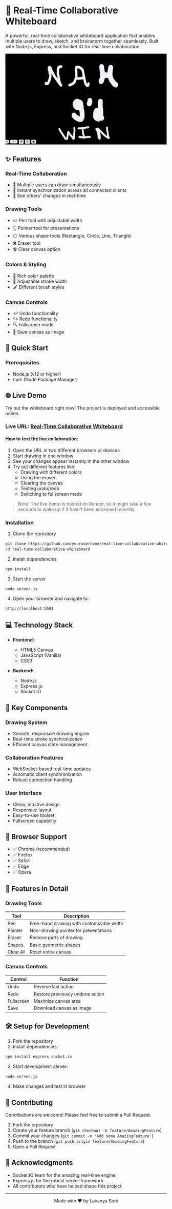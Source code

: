 # 🎨 Real-Time Collaborative Whiteboard

A powerful, real-time collaborative whiteboard application that enables multiple users to draw, sketch, and brainstorm together seamlessly. Built with Node.js, Express, and Socket.IO for real-time collaboration.

![Collaborative Whiteboard Demo](https://github.com/Yuji25/Real-Time-Collaboration-Whiteboard/blob/main/public/assets/others/main.png?raw=true)

## ✨ Features

### Real-Time Collaboration
- 🤝 Multiple users can draw simultaneously
- 🔄 Instant synchronization across all connected clients
- 👥 See others' changes in real-time

### Drawing Tools
- ✏️ Pen tool with adjustable width
- 👆 Pointer tool for presentations
- ⚪ Various shape tools (Rectangle, Circle, Line, Triangle)
- ❌ Eraser tool
- 🗑️ Clear canvas option

### Colors & Styling
- 🎨 Rich color palette
- 📏 Adjustable stroke width
- 🖌️ Different brush styles

### Canvas Controls
- ↩️ Undo functionality
- ↪️ Redo functionality
- 🔍 Fullscreen mode
- 💾 Save canvas as image

## 🚀 Quick Start

### Prerequisites
- Node.js (v12 or higher)
- npm (Node Package Manager)

## 🌐 Live Demo

Try out the whiteboard right now! The project is deployed and accessible online.

### Live URL: [Real-Time Collaborative Whiteboard](https://real-time-collaboration-whiteboard.onrender.com)

#### How to test the live collaboration:
1. Open the URL in two different browsers or devices
2. Start drawing in one window
3. See your changes appear instantly in the other window
4. Try out different features like:
   - Drawing with different colors
   - Using the eraser
   - Clearing the canvas
   - Testing undo/redo
   - Switching to fullscreen mode

> Note: The live demo is hosted on Render, so it might take a few seconds to wake up if it hasn't been accessed recently.

### Installation

1. Clone the repository
```bash
git clone https://github.com/yourusername/real-time-collaborative-whiteboard.git
cd real-time-collaborative-whiteboard
```

2. Install dependencies
```bash
npm install
```

3. Start the server
```bash
node server.js
```

4. Open your browser and navigate to:
```
http://localhost:5501
```

## 💻 Technology Stack

- **Frontend:**
  - HTML5 Canvas
  - JavaScript (Vanilla)
  - CSS3

- **Backend:**
  - Node.js
  - Express.js
  - Socket.IO

## 🎯 Key Components

### Drawing System
- Smooth, responsive drawing engine
- Real-time stroke synchronization
- Efficient canvas state management

### Collaboration Features
- WebSocket-based real-time updates
- Automatic client synchronization
- Robust connection handling

### User Interface
- Clean, intuitive design
- Responsive layout
- Easy-to-use toolset
- Fullscreen capability

## 📱 Browser Support

- ✅ Chrome (recommended)
- ✅ Firefox
- ✅ Safari
- ✅ Edge
- ✅ Opera

## 🎉 Features in Detail

### Drawing Tools
| Tool | Description |
|------|-------------|
| Pen | Free-hand drawing with customizable width |
| Pointer | Non-drawing pointer for presentations |
| Eraser | Remove parts of drawing |
| Shapes | Basic geometric shapes |
| Clear All | Reset entire canvas |

### Canvas Controls
| Control | Function |
|---------|----------|
| Undo | Reverse last action |
| Redo | Restore previously undone action |
| Fullscreen | Maximize canvas area |
| Save | Download canvas as image |

## 🛠️ Setup for Development

1. Fork the repository
2. Install dependencies:
```bash
npm install express socket.io
```
3. Start development server:
```bash
node server.js
```
4. Make changes and test in browser

## 🤝 Contributing

Contributions are welcome! Please feel free to submit a Pull Request.

1. Fork the repository
2. Create your feature branch (`git checkout -b feature/AmazingFeature`)
3. Commit your changes (`git commit -m 'Add some AmazingFeature'`)
4. Push to the branch (`git push origin feature/AmazingFeature`)
5. Open a Pull Request

## 🙏 Acknowledgments

- Socket.IO team for the amazing real-time engine
- Express.js for the robust server framework
- All contributors who have helped shape this project

---

<div align="center">
Made with ❤️ by Lavanya Soni
</div>

